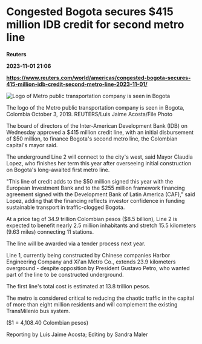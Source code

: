# Congested Bogota secures $415 million IDB credit for second metro line
**Reuters**

**2023-11-01 21:06**

**https://www.reuters.com/world/americas/congested-bogota-secures-415-million-idb-credit-second-metro-line-2023-11-01/**

![Logo of Metro public transportation company is seen in Bogota](https://www.reuters.com/resizer/79Gp_wCJhJg62YYze0ilI3BHpVg=/1920x0/filters:quality(80)/cloudfront-us-east-2.images.arcpublishing.com/reuters/KZOBVW5MJBNLPL3PQXBNYGMITA.jpg)

The logo of the Metro public transportation company is seen in Bogota, Colombia October 3, 2019. REUTERS/Luis Jaime Acosta/File Photo

The board of directors of the Inter-American Development Bank (IDB) on Wednesday approved a $415 million credit line, with an initial disbursement of $50 million, to finance Bogota's second metro line, the Colombian capital's mayor said.

The underground Line 2 will connect to the city's west, said Mayor Claudia Lopez, who finishes her term this year after overseeing initial construction on Bogota's long-awaited first metro line.

"This line of credit adds to the $50 million signed this year with the European Investment Bank and to the $255 million framework financing agreement signed with the Development Bank of Latin America (CAF)," said Lopez, adding that the financing reflects investor confidence in funding sustainable transport in traffic-clogged Bogota.

At a price tag of 34.9 trillion Colombian pesos ($8.5 billion), Line 2 is expected to benefit nearly 2.5 million inhabitants and stretch 15.5 kilometers (9.63 miles) connecting 11 stations.

The line will be awarded via a tender process next year.

Line 1, currently being constructed by Chinese companies Harbor Engineering Company and Xi'an Metro Co., extends 23.9 kilometers overground - despite opposition by President Gustavo Petro, who wanted part of the line to be constructed underground.

The first line's total cost is estimated at 13.8 trillion pesos.

The metro is considered critical to reducing the chaotic traffic in the capital of more than eight million residents and will complement the existing TransMilenio bus system.

($1 = 4,108.40 Colombian pesos)

Reporting by Luis Jaime Acosta; Editing by Sandra Maler